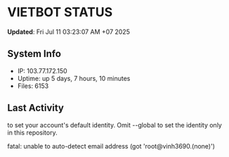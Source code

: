 # VIETBOT STATUS
**Updated**: Fri Jul 11 03:23:07 AM +07 2025

## System Info
- IP: 103.77.172.150
- Uptime: up 5 days, 7 hours, 10 minutes
- Files: 6153

## Last Activity

to set your account's default identity.
Omit --global to set the identity only in this repository.

fatal: unable to auto-detect email address (got 'root@vinh3690.(none)')
